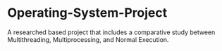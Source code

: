 # Operating-System-Project
A researched based project that includes a comparative study between Multithreading, Multiprocessing, and Normal Execution.

